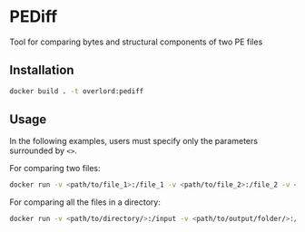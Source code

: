 # PEDiff
Tool for comparing bytes and structural components of two PE files


## Installation

```bash
docker build . -t overlord:pediff
```

## Usage

In the following examples, users must specify only the parameters surrounded by `<>`.

For comparing two files:
```bash
docker run -v <path/to/file_1>:/file_1 -v <path/to/file_2>:/file_2 -v <path/to/output/folder/>:/tmp overlord:pediff -f /file_1 /file_2 -o <output_name.csv>
```
For comparing all the files in a directory:

```bash
docker run -v <path/to/directory/>:/input -v <path/to/output/folder/>:/tmp overlord:pediff -d /input -o /tmp/<output_name.csv> -p <number_of_processes>
```